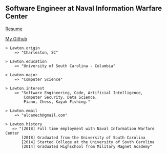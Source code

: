 ## Software Engineer at Naval Information Warfare Center
[Resume](https://github.com/LawtonM/LawtonM.github.io/blob/master/lmizell_resume_2021_v1.pdf)

[My Github](https://github.com/Alcamech)

    > Lawton.origin
        => "Charleston, SC"

    > Lawton.education
        => "University of South Carolina - Columbia"

    > Lawton.major
        => "Computer Science"

    > Lawton.interest
        => "Software Engineering, Code, Artificial Intelligence, 
            Computer Security, Data Science,
            Piano, Chess, Kayak Fishing."

    > Lawton.email
        => "alcamech@gmail.com"
        
    > Lawton.history
       => "[2018] Full time employment with Naval Information Warfare Center 
           [2018] Graduated from the University of South Carolina
           [2014] Started College at the University of South Carolina
           [2014] Graduated Highschool from Military Magnet Academy"
